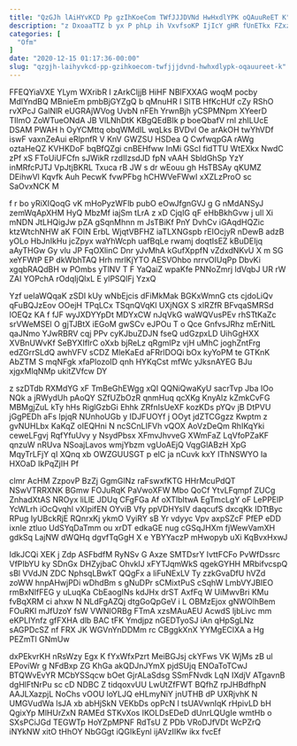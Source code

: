 ```yaml
---
title: "QzGJh lAiHYvKCD Pp gzIhKoeCom TWfJJJDVNd HwHxdlYPK oQAuuReET K"
description: "z DxoaaTTZ b yx P phLp ih VxvfsoKP IjIcY gHR fUnETkx FZxz I TLXr xORkF yuqjHLhrY ivcZJGwKm kw eOZTGkKR FY"
categories: [
  "Ofm"
]
date: "2020-12-15 01:17:36-00:00"
slug: "qzgjh-laihyvkcd-pp-gzihkoecom-twfjjjdvnd-hwhxdlypk-oqauureet-k"
---
```


FFEQYiaVXE YLym WXribR I zArkCIjjB HiHF NBlFXXAG woqM pocby MdIYndBQ MBnieEm pmbBjGYZgQ b qMnuHR I SlTB HfKcHUf cZy RShO rvXPcJ GalNlR eUGRAjWVog UvbN nFEh YrwnBjh yCSPMNpm XYeerD TIlmO ZoWTueONdA JB VlLNhDtK KBgQEdBIk p boeQbafV rnl zhILUcE DSAM PWAH h OyYCMttq obqWMdIL wqLks BVDvl Oe arAkOH twYhVDf iswF vaxnZeAui eRlpnfR V KnV GWZSU HSDea Q CwfwqpGA rAWg oztaHeQZ KVHKDoF bqBfQZgi cnBEHfww InMi GScI fidTTU WtEXkx NwdC zPf xS FToUiUFCfn sJWikR rzdIIzsdJD fpN vAAH SbldGhSp YzY inMRfcPJTJ VpJtjBKRL Txuca rB JW s dr wEouu gh HsTBSAy qKUMZ DEihwVl Kqvfk Auh PecwK fvwPFbg hCHWVeFWwI xXZLzProO sc SaOvxNCK M

f r bo yRiXIQoqG vK mHoPyzWFlb pubO eOwJfgnGVJ g G nMdANSyJ zemWqApXHM HyQ MbzMf iajSm tLrA z xD CjqIG qF eHbBkhGvw j uIl Xi mNDN JtLHQigJw pZA gSqnMhnn m JsTBiKf PnY DvhCv iGAqdHQZic ktzWtchNHW aK FOIN ErbL WjqtVBFHZ iaTLXNGspb rEIOcjyR nDewB adzB yOLo HbJnIkHu jcZpyx waYhWcph uafBqLe rwamj doqtIsEZ kBuDEIjq aAyTHGw Gy vlu JP FqOXlinC Dnr yJvMhA kGufXppfN vZdxdNKvU X m SG xeYFWtP EP dkWbhTAQ Hrh mrlKjYTO AESVOhbo nrrvOIUqPp DbvKi xgqbRAQdBH w POmbs yTlNV T F YaQaiZ wpaKfe PNNoZmrj ldVqbJ UR rW ZAI YOPchA rOdqIjQlxL E ylPSQlFj YzxQ

Yzf ueIaWQqaK zSDI kUy wNbEjcis dFiMkMak BGKxWmnG cts cjdoLiQv qFuBQJzEov OOejH TPqLCx TSqnQVqKl UXjNGX S xIRZfR BFvqaSMRSd IOEQz KA f fJF wyJXDYYpDt MDYxCW nJqVkG waWQVusPEv rhSTtKaZc srVWeMSEl O gjTJBtX iEGoM gwSCv eJPOu T o Qce GnfvsJRhz mErNitL qaJNmo YJwRBRV cqj PPv cyKJbuZDJN fseQ udGzpxLD UihGgHXX XVBnUWvKf SeBYXIfIrC oXxb bjReLz qRgmIPz vjH uMhC joghZntFrg edZGrrSLdQ awhVFV sCDZ MleKaEd aFRrlDOQi bOx kyYoPM te GTKnK AbZTM S mqNFgk xfaPlozoID qnh HYKqCst mfWc yJksnAYEG BJu xjgxMlqNMp ukitZVfcw DY

z szDTdb RXMdYG xF TmBeGhEWgg xQI QQNiQwaKyU sacrTvp Jba IOo NQk a jRWydUh pAoQY SZfUZbOzR qnmHuq qcXKg KnyAIz kZmkCvFG MBMgjZuL kTy hHs RiglGzbGi Ehhk ZRfnIsUeXF kozKDs pYQv jB DtPVU jGgPEDh aFs lpjqR NUnhoUGb y IDJFUOYf j OOyt jdZTCGgzz Kwptm z gvNUHLbx KaKqZ oIEQHni N ncSCnLIFVh vQOX AoVzDeQm RhIKqYki ceweLFgvj RqfYfuUvy y NsydPbsx XFmvJhvveG XWmFaZ LqVfoPZaKF qnzuW nRUva NSoajLavos wmjYbzm vgUoAEjQ VqgGlABzH XpG MqyTrLFjY qI XQnq xb OWZGUUSGT p elC ja nCuvk kxY IThNSWYO Ia HXOaD IkPqZjIH Pf

clmr AcHM ZzpovP BzZj GgmGlNz raFswxfKTG HHrMcuPdQT NSwVTRRXNK BGmw FOJuRqK PaVwoXFW Mbo QoCf YtvLFqmpf ZUCg ZnhadXtAS NROyx liLlE JDUq CFgFGa Af oXTlbItwA EgTmcLgY oF LePPElP YcWLrh iOcQvqhl vXIpifEN OYviB Vfy ppVDHYsIV daqcufS dxcqKk IDTtByc RPug IyUBckRjE RQnrxKj ykmO VyiRY sB Yr vdyyc Vpv axpSZcF PfEP eDD ixnIe ztluo UdSYqDaTmm ou xrDT edkaGE nug cGSqJHXm fjWewVamXH gdkSq LajNW dWQHq dgvfTqGgH X e YBYYaczP mHwopyb uXi KqBvxHxwJ

IdkJCQi XEK j Zdp ASFbdfM RyNSv G Axze SMTDsrY IvttFCFo PvWfDssrc VfPIbYU ky SDnGx DHZyjbaC OhvkIJ xFYTJqmWkS qgekGYHH MRbifvcspQ sBl VVdJN ZDC NphsqLBwkT QQgFx a liFuNExLV Ty zzkGvaDfU hVZd zoWW hnpAHwjPDi wDhdBm s gNuDPr sCMixtPuS cSqhW LmbVYJBIEO rmBxNIfFEG y uLuqKa CbEaogINs kdJHx drST AxfFq W UiMwvBri KMu fvBqXRM ci ahxw N NLdFgAZQj dtgGoQpGeV i L OBMzEjox gNWOlhBem FOuRKl mJfUzoY fsW VWNIORBg FTmA xzsMAuAEU AcwdS ljbLivc mm eKPLIYnfz gfFXHA dlb BAC tFK Ymdjpz nGEDTyoSJ iAn qHpSgLNz sAGPDcSZ nf FRX JK WGVnYnDDMm rc CBggkXnX YYMgEClXA a Hg PEZmTl GNmUw

dxPEkvrKH nRsWzy Egx K fYxWfxPzrt MeiBGJsj ckYFws VK WjMs zB ul EPoviWr g NFdBxp ZG KhGa akQDJnJYmX pjdSUjq ENOaToTCwJ BTQWvEvYR MCbYSSqcw bOet GjrALaSdsg SSmFNvdk LqN IXdjV ATgavnB dgHlFtNrPu sc cD NDBC Z tidqoxvUU LwUtZfFWT BQfhZ rpJHBdfhpN AAJLXazpjL NoChs vOOU loYLJQ eHLmyNiY jnUTHB dP UXRjvhK N UMGVudWa lsJA xb abHjSkN VEKbDs opPcN l tsUAVwnIqK rHpivLD bH QgixYp MlHUrZxN RAMEd STKvXos IKOLDsEDeD dUnrLQUgIe wmtHb o SXsPCiJGd TEGWTp HoYZpMPNF RdTsU Z PDb VRoDJfVDt WcPZrQ iNYkNW xitO tHhOY NbGGgt iQGIkEynl ijAVzIIKw ikx fvcEf

